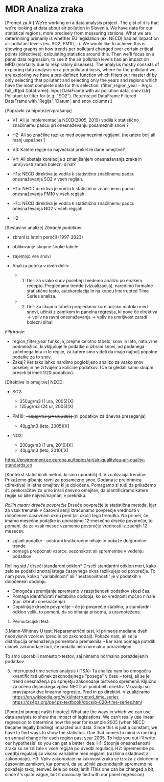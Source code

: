# MDR Analiza zraka

[Prompt za AI]
We're working on a data analysis project. The gist of it is that we're looking at data about air pollution in Slovenia. We have data for our statistical regions, more precisely from measuring stations. What we are determining primarily is whether EU legislation (ex. NECD) had an impact on air pollutant levels (ex. SO2, PM10,...). We would like to achieve this is showing graphs on how trends per pollutant changed over certain critical points (directives), calculating statistics around this. Then we'll focus on a panel data regression, to see if the air pollution levels had an impact on MRD (mortality due to respiratory diseases). 
The analysis mostly consists of exploring data analysis on a per pollutant basis, where for the pollutant we are exploring we have a pre-defined function which filters our master df by only selecting that pollutant and selecting only the years and regions which have the most complete data for this selection. (filter_region_year - Args: full_df(pd.Dataframe): Input DataFrame with air pollution data, snov (str): Pollutant to filter for (e.g. "SO2"). Returns: pd.DataFrame Filtered DataFrame with 'Regija', 'Datum', and snov columns.)

[Popravki za hipoteze/vprašanja]
- V1: Ali je implementacija NECD(2005, 2010) vodila k statistično značilnemu padcu pri onesnaževanju posameznih snovi ? 
- H2: Ali so značilne razlike med posameznimi regijami. (nekatere bolj ali manj uspešne) ?
- V3: Katere regije so največkrat prekršile dane omejitve?
- V4: Ali obstaja korelacija z zmanjšanjem onesnaževanja zraka in umrljivosti zaradi bolezni dihal?

- H1a: NECD direktiva je vodila k statistično značilnemu padcu onesnaževanja SO2 v vseh regijah.
- H1b: NECD direktiva je  vodila k statistično značilnemu padcu onesnaževanja PM10 v vseh regijah.
- H1c: NECD direktiva je vodila k statistično značilnemu padcu onesnaževanja NO2 v vseh regijah.
- H2: 

[Sestavine analize]
 *Zbiranje podatkov*:
 - zbrani iz letnih poročil (1997-2023)
 - oblikovanje skupne široke tabele
 - zajemajo vse snovi


 - Analiza poteka v dveh delih:
    - 1. Del: za vsako snov posebej izvedemo analizo po enakem receptu. Pregledamo trende (vizualizacija), naredimo formalne statistične teste, autokorelacija in na koncu Interrupted Time Series analiza.
    - 2. Del: Za skupno tabelo pregledamo korelacijsko matriko med snovi, učinki z zamikom in panelna regresija, ki pove če direktiva -> vpliv na ravni onesnaževanja -> vpliv na umrljivost zaradi bolezni dihal

 *Filtriranje*:
- region_filter_year funkcija, prejme celotno tabelo, snov in leto, nato vrne podmnožico, ki vključuje le podatke o izbrani snovi, od podanega začetnega leta in le regije, za katere smo videli da imajo najbolj popolne podatke za to snov. 
 - Zakaj? Ker tako lahko nardimo poglobljeno analizo za vsako snov posebej in ne žrtvujemo količine podatkov. (Če bi gledali samo skupni presek bi imeli 1/20 podatkov). 
 
 

[Direktive in omejitve]
NECD:
- SO2:
    - 350μg/m3 (1 ura, 2005)[X]
    - 125μg/m3 (24 ur, 2005)[X]
 
- PM10:
    -̶ ̶5̶0̶μ̶g̶/̶m̶3̶ ̶(̶2̶4̶ ̶u̶r̶,̶ ̶2̶0̶0̶5̶)̶ (ni podatkov za dnevna preseganja)
    - 40μg/m3 (leto, 2005)[X]

- NO2:
    - 200μg/m3 (1 ura, 2010)[X]
    - 40μg/m3 (leto, 2010)[X]
 
 https://environment.ec.europa.eu/topics/air/air-quality/eu-air-quality-standards_en
 
 
[Kontekst statističnih metod, ki smo uporabili]
0. Vizualizacija trendov:
Prikažemo gibanje ravni za posamezno snov. Dodana je prelomnica (direktiva) in letna omejitev ki je določena. Pomagamo si tudi da prikažemo št. prekoračitev za urno in/ali dnevno omejitev, da identificiramo katere regije so bile največ/najmanj v prekršku.

*Rollin mean/ drseče povprečje*
 Drseče povprečje je statistična metoda, kjer za vsak trenutek v časovni seriji izračunamo povprečje vrednosti v določenem časovnem oknu pred (ali okoli) tega trenutka. Na primer, če imamo mesečne podatke in uporabimo 12-mesečno drseče povprečje, to pomeni, da za vsak mesec vzamemo povprečje vrednosti iz zadnjih 12 mesecev.
 - zgladi podatke - odstrani kratkoročne nihaje in pokaže dolgoročne trende
 - pomaga prepoznati vzorce, sezonskost ali spremembe v vedenju podatkov

Rolling std / drseči standardni odklon*
 Drseči standardni odklon meri, kako zelo se podatki znotraj istega časovnega okna razlikujejo od povprečja. To nam pove, koliko "variabilnosti" ali "nestanovitnosti" je v podatkih v določenem obdobju.
 - Omogoča spremljanje sprememb v razpršenosti podatkov skozi čas.
 - Pomaga identificirati nestabilna obdobja, ko so vrednosti močno nihale (npr. izbruhi onesnaženja).
 - Dopolnjuje drseče povprečje – če je povprečje stabilno, a standardni odklon velik, to pomeni, da so nihanja prisotna, a uravnotežena.

1. Permutacijski test:


3.Mann-Whitney U test:
Neparametrični test, ki primerja mediane dveh neodvisnih vzorcev (pred in po zakonodaji). Pokaže nam, ali se je distribucija onesnaženja pomembno premaknila – kar nam pomaga potrditi učinek zakonodaje tudi, če podatki niso normalno porazdeljeni.

To smo uporabili namesto t-testov, saj nimamo normalno porazdeljenih podatkov


5. Interrupted time series analysis (ITSA):
Ta analiza nam bo omogočila kvantificirati učinek zakonodajnega "posega" v času – torej, ali se je trend onesnaženja po sprejetju zakonodaje bistveno spremenil. Ključno za oceno dejanskega vpliva NECD ali podobnih direktiv.
V ozadju so pravzaprav dve linearne regresije. Pred in po direktivi. Vizualiziramo 
https://en.wikipedia.org/wiki/Interrupted_time_series
https://ds4ps.org/pe4ps-textbook/docs/p-020-time-series.html

 
[Pomožni prompt naših hipotez]
What are the ways in which we can use data analysis to show the impact of legislations. We can't really use linear regression to determine how the year for example 2005 (when NECD became legally binding) impacted  our data. Since this is just a constant, we have to find ways to show the statistics. One that comes to mind is ranking an annual change for each region past year 2005. To help you out i'll write our  hypothesis' so you can get a better idea: H1: Stopnje onesnaženosti zraka so se znižale v vseh regijah po uvedbi regulacij. H2:  Spremembe po uvedbi regulacij so visoko variabilne med regijami (različna skladnost z zakonodajo). H3:     Vpliv zakonodaje na kakovost zraka se izraža z določenim časovnim zamikom, kar pomeni, da se učinki zakonodajnih sprememb ne pokažejo takoj, temveč šele po nekaj letih (This one can be changed a bit, since it's quite vague, but it obviously tied with our panel regression)
